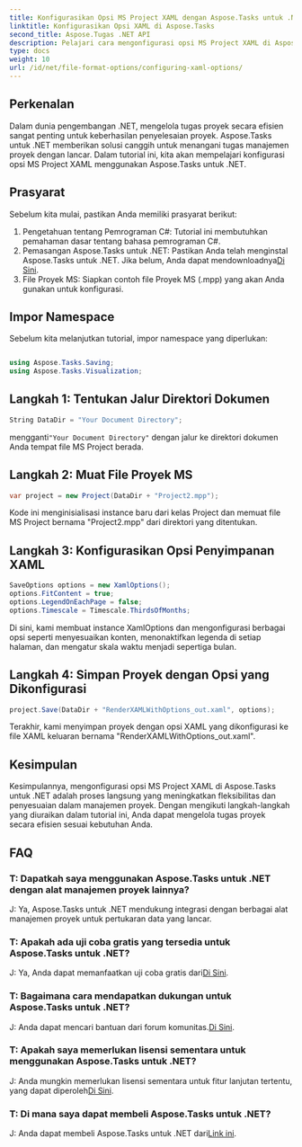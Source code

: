 ```yaml
---
title: Konfigurasikan Opsi MS Project XAML dengan Aspose.Tasks untuk .NET
linktitle: Konfigurasikan Opsi XAML di Aspose.Tasks
second_title: Aspose.Tugas .NET API
description: Pelajari cara mengonfigurasi opsi MS Project XAML di Aspose.Tasks untuk .NET. Tingkatkan fleksibilitas dan penyesuaian manajemen proyek dengan panduan langkah demi langkah.
type: docs
weight: 10
url: /id/net/file-format-options/configuring-xaml-options/
---
```

## Perkenalan
Dalam dunia pengembangan .NET, mengelola tugas proyek secara efisien sangat penting untuk keberhasilan penyelesaian proyek. Aspose.Tasks untuk .NET memberikan solusi canggih untuk menangani tugas manajemen proyek dengan lancar. Dalam tutorial ini, kita akan mempelajari konfigurasi opsi MS Project XAML menggunakan Aspose.Tasks untuk .NET. 
## Prasyarat
Sebelum kita mulai, pastikan Anda memiliki prasyarat berikut:
1. Pengetahuan tentang Pemrograman C#: Tutorial ini membutuhkan pemahaman dasar tentang bahasa pemrograman C#.
2.  Pemasangan Aspose.Tasks untuk .NET: Pastikan Anda telah menginstal Aspose.Tasks untuk .NET. Jika belum, Anda dapat mendownloadnya[Di Sini](https://releases.aspose.com/tasks/net/).
3. File Proyek MS: Siapkan contoh file Proyek MS (.mpp) yang akan Anda gunakan untuk konfigurasi.
## Impor Namespace
Sebelum kita melanjutkan tutorial, impor namespace yang diperlukan:
```csharp

using Aspose.Tasks.Saving;
using Aspose.Tasks.Visualization;
```
## Langkah 1: Tentukan Jalur Direktori Dokumen
```csharp
String DataDir = "Your Document Directory";
```
 mengganti`"Your Document Directory"` dengan jalur ke direktori dokumen Anda tempat file MS Project berada.
## Langkah 2: Muat File Proyek MS
```csharp
var project = new Project(DataDir + "Project2.mpp");
```
Kode ini menginisialisasi instance baru dari kelas Project dan memuat file MS Project bernama "Project2.mpp" dari direktori yang ditentukan.
## Langkah 3: Konfigurasikan Opsi Penyimpanan XAML
```csharp
SaveOptions options = new XamlOptions();
options.FitContent = true;
options.LegendOnEachPage = false;
options.Timescale = Timescale.ThirdsOfMonths;
```
Di sini, kami membuat instance XamlOptions dan mengonfigurasi berbagai opsi seperti menyesuaikan konten, menonaktifkan legenda di setiap halaman, dan mengatur skala waktu menjadi sepertiga bulan.
## Langkah 4: Simpan Proyek dengan Opsi yang Dikonfigurasi
```csharp
project.Save(DataDir + "RenderXAMLWithOptions_out.xaml", options);
```
Terakhir, kami menyimpan proyek dengan opsi XAML yang dikonfigurasi ke file XAML keluaran bernama "RenderXAMLWithOptions_out.xaml".
## Kesimpulan
Kesimpulannya, mengonfigurasi opsi MS Project XAML di Aspose.Tasks untuk .NET adalah proses langsung yang meningkatkan fleksibilitas dan penyesuaian dalam manajemen proyek. Dengan mengikuti langkah-langkah yang diuraikan dalam tutorial ini, Anda dapat mengelola tugas proyek secara efisien sesuai kebutuhan Anda.

## FAQ

### T: Dapatkah saya menggunakan Aspose.Tasks untuk .NET dengan alat manajemen proyek lainnya?

J: Ya, Aspose.Tasks untuk .NET mendukung integrasi dengan berbagai alat manajemen proyek untuk pertukaran data yang lancar.

### T: Apakah ada uji coba gratis yang tersedia untuk Aspose.Tasks untuk .NET?

 J: Ya, Anda dapat memanfaatkan uji coba gratis dari[Di Sini](https://releases.aspose.com/).

### T: Bagaimana cara mendapatkan dukungan untuk Aspose.Tasks untuk .NET?

 J: Anda dapat mencari bantuan dari forum komunitas.[Di Sini](https://forum.aspose.com/c/tasks/15).

### T: Apakah saya memerlukan lisensi sementara untuk menggunakan Aspose.Tasks untuk .NET?

J: Anda mungkin memerlukan lisensi sementara untuk fitur lanjutan tertentu, yang dapat diperoleh[Di Sini](https://purchase.aspose.com/temporary-license/).

### T: Di mana saya dapat membeli Aspose.Tasks untuk .NET?

 J: Anda dapat membeli Aspose.Tasks untuk .NET dari[Link ini](https://purchase.aspose.com/buy).